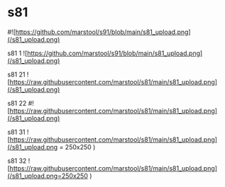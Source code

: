 # s81
#![https://github.com/marstool/s91/blob/main/s81_upload.png](/s81_upload.png)

s81 1
![https://github.com/marstool/s91/blob/main/s81_upload.png](/s81_upload.png)

s81 21
![https://raw.githubusercontent.com/marstool/s81/main/s81_upload.png](/s81_upload.png)

s81 22
#![https://raw.githubusercontent.com/marstool/s81/main/s81_upload.png](/s81_upload.png)

s81 31
![https://raw.githubusercontent.com/marstool/s81/main/s81_upload.png](/s81_upload.png = 250x250 )

s81 32
![https://raw.githubusercontent.com/marstool/s81/main/s81_upload.png](/s81_upload.png=250x250 )


